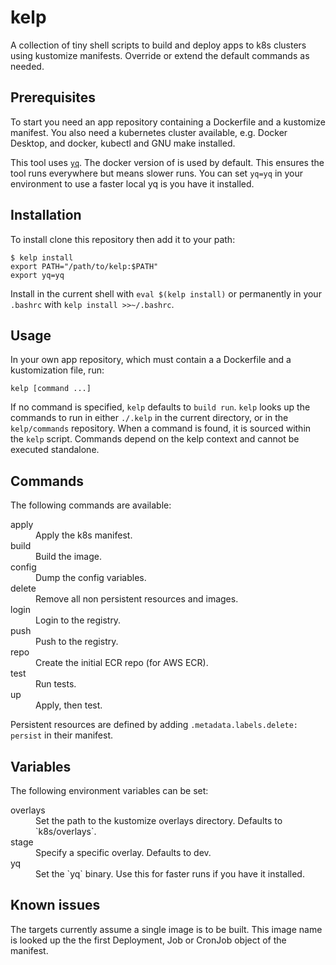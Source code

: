 # kelp

A collection of tiny shell scripts to build and deploy apps to k8s clusters using kustomize manifests. Override or extend the default commands as needed.

## Prerequisites
To start you need an app repository containing a Dockerfile and a kustomize manifest. You also need a kubernetes cluster available, e.g. Docker Desktop, and docker, kubectl and GNU make installed.

This tool uses [`yq`](https://github.com/mikefarah/yq). The docker version of is used by default. This ensures the tool runs everywhere but means slower runs. You can set `yq=yq` in your environment to use a faster local yq is you have it installed.

## Installation

To install clone this repository then add it to your path:

```
$ kelp install
export PATH="/path/to/kelp:$PATH"
export yq=yq
```
Install in the current shell with `eval $(kelp install)` or permanently in your `.bashrc` with `kelp install >>~/.bashrc`.

## Usage
In your own app repository, which must contain a a Dockerfile and a kustomization file, run:

```
kelp [command ...]
```

If no command is specified, `kelp` defaults to `build run`.
`kelp` looks up the commands to run in either `./.kelp` in the current directory, or in the `kelp/commands` repository. When a command is found, it is sourced within the `kelp` script. Commands depend on the kelp context and cannot be executed standalone.

## Commands

The following commands are available:

<dl>
  <dt>apply</dt>
  <dd>Apply the k8s manifest.</dd>
  <dt>build</dt>
  <dd>Build the image.</dd>
  <dt>config</dt>
  <dd>Dump the config variables.</dd>
  <dt>delete</dt>
  <dd>Remove all non persistent resources and images.</dd>
  <dt>login</dt>
  <dd>Login to the registry.</dd>
  <dt>push</dt>
  <dd>Push to the registry.</dd>
  <dt>repo</dt>
  <dd>Create the initial ECR repo (for AWS ECR).</dd>
  <dt>test</dt>
  <dd>Run tests.</dd>
  <dt>up</dt>
  <dd>Apply, then test.</dd>
</dl>

Persistent resources are defined by adding `.metadata.labels.delete: persist` in their manifest.

## Variables

The following environment variables can be set:

<dl>
  <dt>overlays</dt>
  <dd>Set the path to the kustomize overlays directory. Defaults to `k8s/overlays`.</dd>
  <dt>stage</dt>
  <dd>Specify a specific overlay. Defaults to dev.</dd>
  <dt>yq</dt>
  <dd>Set the `yq` binary. Use this for faster runs if you have it installed.</dd>
</dl>

## Known issues

The targets currently assume a single image is to be built. This image name is looked up the the first Deployment, Job or CronJob object of the manifest.

